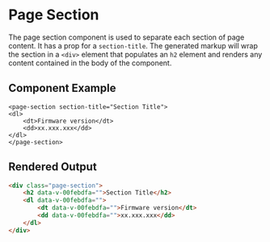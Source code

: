 # Page Section
The page section component is used to separate each section of page content. It has a prop for a `section-title`. The generated markup will wrap the section in a `<div>` element that populates an `h2` element and renders any content contained in the body of the component.

<bmc-page-section></bmc-page-section>

## Component Example
```vue
<page-section section-title="Section Title">
<dl>
    <dt>Firmware version</dt>
    <dd>xx.xxx.xxx</dd>
</dl>
</page-section>
```

## Rendered Output
```html
<div class="page-section">
    <h2 data-v-00febdfa="">Section Title</h2>
    <dl data-v-00febdfa="">
        <dt data-v-00febdfa="">Firmware version</dt>
        <dd data-v-00febdfa="">xx.xxx.xxx</dd>
    </dl>
</div>
```
